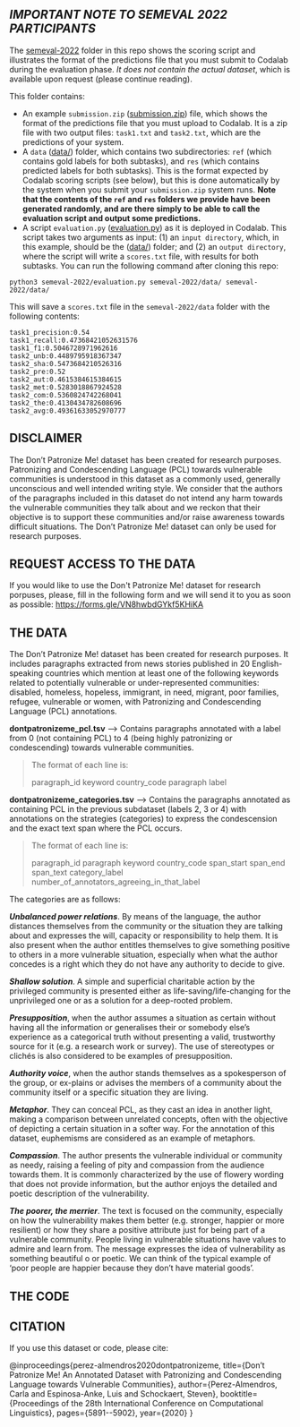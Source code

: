 ## _IMPORTANT NOTE TO SEMEVAL 2022 PARTICIPANTS_

The [semeval-2022](https://github.com/Perez-AlmendrosC/dontpatronizeme/tree/master/semeval-2022) folder in this repo shows the scoring script and illustrates the format of the predictions file that you must submit to Codalab during the evaluation phase. _It does not contain the actual dataset_, which is available upon request (please continue reading).

This folder contains: 

- An example `submission.zip` ([submission.zip](https://github.com/Perez-AlmendrosC/dontpatronizeme/blob/master/semeval-2022/submission.zip)) file, which shows the format of the predictions file that you must upload to Codalab. It is a zip file with two output files: `task1.txt` and `task2.txt`, which are the predictions of your system.
- A `data` ([data/](https://github.com/Perez-AlmendrosC/dontpatronizeme/tree/master/semeval-2022/data)) folder, which contains two subdirectories: `ref` (which contains gold labels for both subtasks), and `res` (which contains predicted labels for both subtasks). This is the format expected by Codalab scoring scripts (see below), but this is done automatically by the system when you submit your `submission.zip` system runs. **Note that the contents of the `ref` and `res` folders we provide have been generated randomly, and are there simply to be able to call the evaluation script and output some predictions.**
- A script `evaluation.py` ([evaluation.py](https://github.com/Perez-AlmendrosC/dontpatronizeme/blob/master/semeval-2022/evaluation.py)) as it is deployed in Codalab. This script takes two arguments as input: (1) an `input directory`, which, in this example, should be the ([data/](https://github.com/Perez-AlmendrosC/dontpatronizeme/tree/master/semeval-2022/data)) folder; and (2) an `output directory`, where the script will write a `scores.txt` file, with results for both subtasks. You can run the following command after cloning this repo:

```
python3 semeval-2022/evaluation.py semeval-2022/data/ semeval-2022/data/
```

This will save a `scores.txt` file in the `semeval-2022/data` folder with the following contents:

```
task1_precision:0.54
task1_recall:0.47368421052631576
task1_f1:0.5046728971962616
task2_unb:0.4489795918367347
task2_sha:0.5473684210526316
task2_pre:0.52
task2_aut:0.4615384615384615
task2_met:0.5283018867924528
task2_com:0.5360824742268041
task2_the:0.4130434782608696
task2_avg:0.49361633052970777
```

## DISCLAIMER

The Don’t Patronize Me! dataset has been created for research purposes. Patronizing and Condescending Language (PCL) towards vulnerable communities is understood in this dataset as a commonly used, generally unconscious and well intended writing style. We consider that the authors of the paragraphs included in this dataset do not intend any harm towards the vulnerable communities they talk about and we reckon that their objective is to support these communities and/or raise awareness towards difficult situations. 
The Don’t Patronize Me! dataset can only be used for research purposes. 

## REQUEST ACCESS TO THE DATA
If you would like to use the Don't Patronize Me! dataset for research porpuses, please, fill in the following form and we will send it to you as soon as possible: 
https://forms.gle/VN8hwbdGYkf5KHiKA


## THE DATA

The Don’t Patronize Me! dataset has been created for research purposes. It includes paragraphs extracted from news stories published in 20 English-speaking countries which mention at least one of the following keywords related to potentially vulnerable or under-represented communities: disabled, homeless, hopeless, immigrant, in need, migrant, poor families, refugee, vulnerable or women, with Patronizing and Condescending Language (PCL) annotations.


**dontpatronizeme_pcl.tsv** --> Contains paragraphs annotated with a label from 0 (not containing PCL) to 4 (being highly patronizing or condescending) towards vulnerable communities. 

> The format of each line is: 
> 
>paragraph_id   keyword   country_code   paragraph   label

**dontpatronizeme_categories.tsv** --> Contains the paragraphs annotated as containing PCL in the previous subdataset (labels 2, 3 or 4) with annotations on the strategies (categories) to express the condescension and the exact text span where the PCL occurs. 

>The format of each line is:
>
>paragraph_id   paragraph   keyword   country_code   span_start   span_end   span_text   category_label   number_of_annotators_agreeing_in_that_label

The categories are as follows:

  ***Unbalanced power relations***. By means of the language, the author distances themselves from the community or the situation they are talking about and expresses the will, capacity or responsibility to help them. It is also present when the author entitles themselves to give something positive to others in a more vulnerable situation, especially when what the author concedes is a right which they do not have any authority to decide to give.

  ***Shallow solution***. A simple and superficial charitable action by the privileged community is presented either as life-saving/life-changing for the unprivileged one or as a solution for a deep-rooted problem.

  ***Presupposition***, when the author assumes a situation as certain without having all the information or generalises their or somebody else’s experience as a categorical truth without presenting a valid, trustworthy source for it (e.g. a research work or survey). The use of stereotypes or clichés is also considered to be examples of presupposition.

  ***Authority voice***, when the author stands themselves as a spokesperson of the group, or ex-plains or advises the members of a community about the community itself or a specific situation they are living.

  ***Metaphor***. They can conceal PCL, as they cast an idea in another light, making a comparison between unrelated concepts, often with the objective of depicting a certain situation in a softer way. For the annotation of this dataset, euphemisms are considered as an example of metaphors.

  ***Compassion***. The author presents the vulnerable individual or community as needy, raising a feeling of pity and compassion from the audience towards them. It is commonly characterized by the use of flowery wording that does not provide information, but the author enjoys the detailed and poetic description of the vulnerability.

  ***The poorer, the merrier***. The text is focused on the community, especially on how the vulnerability makes them better (e.g. stronger, happier or more resilient) or how they share a positive attribute just for being part of a vulnerable community. People living in vulnerable situations have values to admire and learn from. The message expresses the idea of vulnerability as something beautiful o or poetic. We can think of the typical example of ‘poor people are happier because they don’t have material goods’.

## THE CODE


## CITATION

If you use this dataset or code, please cite:

@inproceedings{perez-almendros2020dontpatronizeme,
  title={Don’t Patronize Me! An Annotated Dataset with Patronizing and Condescending Language towards Vulnerable Communities},
  author={Perez-Almendros, Carla and Espinosa-Anke, Luis and Schockaert, Steven},
  booktitle={Proceedings of the 28th International Conference on Computational Linguistics},
  pages={5891--5902},
  year={2020}
}
